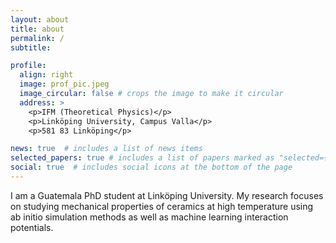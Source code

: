 ```yaml
---
layout: about
title: about
permalink: /
subtitle: 

profile:
  align: right
  image: prof_pic.jpeg
  image_circular: false # crops the image to make it circular
  address: >
    <p>IFM (Theoretical Physics)</p>
    <p>Linköping University, Campus Valla</p>
    <p>581 83 Linköping</p>

news: true  # includes a list of news items
selected_papers: true # includes a list of papers marked as "selected={true}"
social: true  # includes social icons at the bottom of the page
---
```


I am a Guatemala PhD student at Linköping University. My research focuses on studying mechanical properties of ceramics at high temperature using ab initio simulation methods as well as machine learning interaction potentials. 